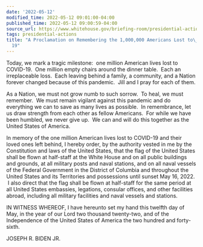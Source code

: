 ```yaml
---
date: '2022-05-12'
modified_time: 2022-05-12 09:01:00-04:00
published_time: 2022-05-12 09:00:59-04:00
source_url: https://www.whitehouse.gov/briefing-room/presidential-actions/2022/05/12/a-proclamation-on-remembering-the-1000000-americans-lost-to-covid-19/
tags: presidential-actions
title: "A Proclamation on Remembering the 1,000,000 Americans Lost to\_COVID-\u2060\
  19"
---
```

 
Today, we mark a tragic milestone:  one million American lives lost to
COVID-19.  One million empty chairs around the dinner table.  Each an
irreplaceable loss.  Each leaving behind a family, a community, and a
Nation forever changed because of this pandemic.  Jill and I pray for
each of them.

As a Nation, we must not grow numb to such sorrow.  To heal, we must
remember.  We must remain vigilant against this pandemic and do
everything we can to save as many lives as possible.  In remembrance,
let us draw strength from each other as fellow Americans.  For while we
have been humbled, we never give up.  We can and will do this together
as the United States of America.

In memory of the one million American lives lost to COVID-19 and their
loved ones left behind, I hereby order, by the authority vested in me by
the Constitution and laws of the United States, that the flag of the
United States shall be flown at half-staff at the White House and on all
public buildings and grounds, at all military posts and naval stations,
and on all naval vessels of the Federal Government in the District of
Columbia and throughout the United States and its Territories and
possessions until sunset May 16, 2022.  I also direct that the flag
shall be flown at half-staff for the same period at all United States
embassies, legations, consular offices, and other facilities abroad,
including all military facilities and naval vessels and stations.

IN WITNESS WHEREOF, I have hereunto set my hand this twelfth day of May,
in the year of our Lord two thousand twenty-two, and of the Independence
of the United States of America the two hundred and forty-sixth.

JOSEPH R. BIDEN JR.
